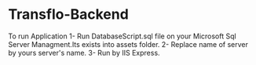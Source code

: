 # Transflo-Backend
To run Application
1- Run DatabaseScript.sql file on your Microsoft Sql Server Managment.Its exists into assets folder.
2- Replace name of server by yours server's name. 
3- Run by IIS Express.

